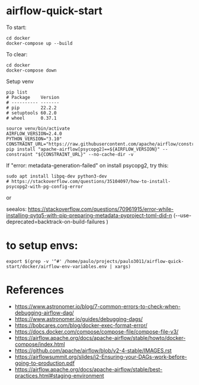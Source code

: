 # airflow-quick-start

To start:

```shell
cd docker
docker-compose up --build
```

To clear:
```shell
cd docker
docker-compose down
```

Setup venv

```shell
pip list
# Package    Version
# ---------- -------
# pip        22.2.2
# setuptools 60.2.0
# wheel      0.37.1
```

```shell
source venv/bin/activate
AIRFLOW_VERSION=2.4.0
PYTHON_VERSION="3.10"
CONSTRAINT_URL="https://raw.githubusercontent.com/apache/airflow/constraints-${AIRFLOW_VERSION}/constraints-${PYTHON_VERSION}.txt"
pip install "apache-airflow[psycopg2]==${AIRFLOW_VERSION}" --constraint "${CONSTRAINT_URL}" --no-cache-dir -v
```

If "error: metadata-generation-failed" on install psycopg2, try this:

```shell
sudo apt install libpq-dev python3-dev
# https://stackoverflow.com/questions/35104097/how-to-install-psycopg2-with-pg-config-error
```
or 

seealos: https://stackoverflow.com/questions/70961915/error-while-installing-pytq5-with-pip-preparing-metadata-pyproject-toml-did-n (--use-deprecated=backtrack-on-build-failures
)

# to setup envs:

```shell
export $(grep -v '^#' /home/paulo/projects/paulo3011/airflow-quick-start/docker/airflow-env-variables.env | xargs)
```

# References

- https://www.astronomer.io/blog/7-common-errors-to-check-when-debugging-airflow-dag/
- https://www.astronomer.io/guides/debugging-dags/
- https://bobcares.com/blog/docker-exec-format-error/
- https://docs.docker.com/compose/compose-file/compose-file-v3/
- https://airflow.apache.org/docs/apache-airflow/stable/howto/docker-compose/index.html
- https://github.com/apache/airflow/blob/v2-4-stable/IMAGES.rst
- https://airflowsummit.org/slides/j2-Ensuring-your-DAGs-work-before-going-to-production.pdf
- https://airflow.apache.org/docs/apache-airflow/stable/best-practices.html#staging-environment